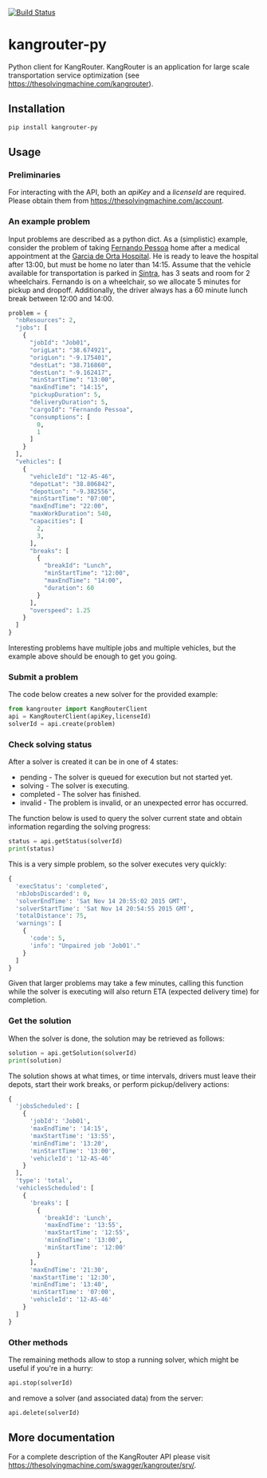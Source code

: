 [![Build Status](https://travis-ci.org/TheSolvingMachine/kangrouter-py.svg?branch=master)](https://travis-ci.org/TheSolvingMachine/kangrouter-py)

# kangrouter-py
Python client for KangRouter. KangRouter is an application for large scale transportation service optimization (see https://thesolvingmachine.com/kangrouter). 
    
## Installation

```bash
pip install kangrouter-py
```

## Usage

### Preliminaries
For interacting with the API, both an *apiKey* and a *licenseId* are required. Please
obtain them from https://thesolvingmachine.com/account.

### An example problem

Input problems are described as a python dict. As a (simplistic) example, consider the problem of taking [Fernando Pessoa](https://en.wikipedia.org/wiki/Fernando_Pessoa) home after a medical appointment at the [Garcia de Orta Hospital](http://www.hgo.pt/). He is ready to leave the hospital after 13:00, but must be home no later than 14:15. Assume that the vehicle available for transportation is parked in [Sintra](https://en.wikipedia.org/wiki/Sintra), has 3 seats and room for 2 wheelchairs. Fernando is on a wheelchair, so we allocate 5 minutes for pickup and dropoff. Additionally, the driver always has a 60 minute lunch break between 12:00 and 14:00.

```python
problem = {
  "nbResources": 2,
  "jobs": [
    {
      "jobId": "Job01",
      "origLat": "38.674921",
      "origLon": "-9.175401",
      "destLat": "38.716860",
      "destLon": "-9.162417",
      "minStartTime": "13:00",
      "maxEndTime": "14:15",
      "pickupDuration": 5,
      "deliveryDuration": 5,
      "cargoId": "Fernando Pessoa",
      "consumptions": [
        0,
        1
      ]
    }
  ],
  "vehicles": [
    {
      "vehicleId": "12-AS-46",
      "depotLat": "38.806842",
      "depotLon": "-9.382556",
      "minStartTime": "07:00",
      "maxEndTime": "22:00",
      "maxWorkDuration": 540,
      "capacities": [
        2,
        3,
      ],
      "breaks": [
        {
          "breakId": "Lunch",
          "minStartTime": "12:00",
          "maxEndTime": "14:00",
          "duration": 60
        }
      ],
      "overspeed": 1.25
    }
  ]
}
```
Interesting problems have multiple jobs and multiple vehicles, but the example above should be enough to get you going.

### Submit a problem

The code below creates a new solver for the provided example:

```python
from kangrouter import KangRouterClient
api = KangRouterClient(apiKey,licenseId)
solverId = api.create(problem)
```

### Check solving status

After a solver is created it can be in one of 4 states:
* pending - The solver is queued for execution but not started yet.
* solving - The solver is executing.
* completed - The solver has finished.
* invalid - The problem is invalid, or an unexpected error has occurred.

The function below is used to query the solver current state and obtain information regarding the solving progress:

```python
status = api.getStatus(solverId)
print(status)
```

This is a very simple problem, so the solver executes very quickly:


```python
{
  'execStatus': 'completed',
  'nbJobsDiscarded': 0,
  'solverEndTime': 'Sat Nov 14 20:55:02 2015 GMT',
  'solverStartTime': 'Sat Nov 14 20:54:55 2015 GMT',
  'totalDistance': 75,
  'warnings': [
    {
      'code': 5, 
      'info': "Unpaired job 'Job01'."
    }
  ]
}
```

Given that larger problems may take a few minutes, calling this function while the solver is executing will also return ETA (expected delivery time) for completion.

### Get the solution

When the solver is done, the solution may be retrieved as follows:

```python
solution = api.getSolution(solverId)
print(solution)
```

The solution shows at what times, or time intervals, drivers must leave their depots, start their work breaks, or perform pickup/delivery actions:

```python
{
  'jobsScheduled': [
    {
      'jobId': 'Job01',
      'maxEndTime': '14:15',
      'maxStartTime': '13:55',
      'minEndTime': '13:20',
      'minStartTime': '13:00',
      'vehicleId': '12-AS-46'
    }
  ],
  'type': 'total',
  'vehiclesScheduled': [
    {
      'breaks': [
        {
          'breakId': 'Lunch',
          'maxEndTime': '13:55',
          'maxStartTime': '12:55',
          'minEndTime': '13:00',
          'minStartTime': '12:00'
        }
      ],
      'maxEndTime': '21:30',
      'maxStartTime': '12:30',
      'minEndTime': '13:40',
      'minStartTime': '07:00',
      'vehicleId': '12-AS-46'
    }
  ]
}
```
### Other methods
The remaining methods allow to stop a running solver, which might be useful if you're in a hurry:

```python
api.stop(solverId)
```

and remove a solver (and associated data) from the server:

```python
api.delete(solverId)
```

## More documentation
For a complete description of the KangRouter API please visit https://thesolvingmachine.com/swagger/kangrouter/srv/.
